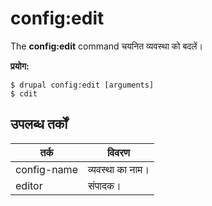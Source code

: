 # config:edit
The **config:edit** command चयनित व्यवस्था को बदलें।

**प्रयोग:**
```
$ drupal config:edit [arguments] 
$ cdit  
```

## उपलब्ध तर्कों  
तर्क | विवरण
---------|-------------
config-name | व्यवस्था का नाम।
editor | संपादक।

